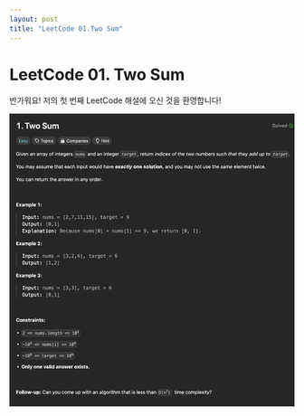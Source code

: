 ```yaml
---
layout: post
title: "LeetCode 01.Two Sum"
---
```


# LeetCode 01. Two Sum

반가워요! 저의 첫 번째 LeetCode 해설에 오신 것을 환영합니다!

![1722836264774](images/2024-08-05-LeetCode/1722836264774.png)
